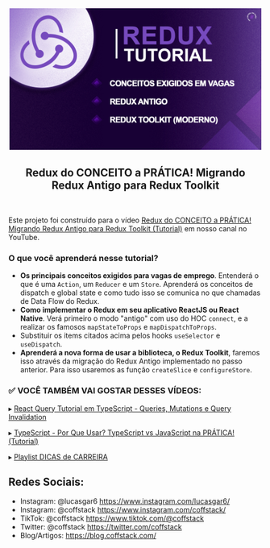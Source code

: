 <div align="center">
<img src="docs/images/cover.jpg"  width="500" alt="Logo" />
<h2>Redux do CONCEITO a PRÁTICA! Migrando Redux Antigo para Redux Toolkit  
</h2>

<br>
</div>

Este projeto foi construído para o vídeo [Redux do CONCEITO a PRÁTICA! Migrando Redux Antigo para Redux Toolkit (Tutorial)](https://youtu.be/HGMd3dbB-lM) em nosso canal no YouTube.

### O que você aprenderá nesse tutorial?

- <b>Os principais conceitos exigidos para vagas de emprego</b>. Entenderá o que é uma `Action`, um `Reducer` e um `Store`. Aprenderá os conceitos de dispatch e global state e como tudo isso se comunica no que chamadas de Data Flow do Redux.
  <br>
- <b>Como implementar o Redux em seu aplicativo ReactJS ou React Native</b>. Verá primeiro o modo "antigo" com uso do HOC `connect`, e a realizar os famosos `mapStateToProps` e `mapDispatchToProps`.
  <br>
- Substituir os items citados acima pelos hooks `useSelector` e `useDispatch`.
  <br>
- <b>Aprenderá a nova forma de usar a biblioteca, o Redux Toolkit</b>, faremos isso através da migração do Redux Antigo implementado no passo anterior. Para isso usaremos as função `createSlice` e `configureStore`.

### ✅ VOCÊ TAMBÉM VAI GOSTAR DESSES VÍDEOS:

▸ [React Query Tutorial em TypeScript - Queries, Mutations e Query Invalidation](https://youtu.be/lg0K1UpZKlI)

▸ [TypeScript - Por Que Usar? TypeScript vs JavaScript na PRÁTICA! (Tutorial)](https://youtu.be/mo7MZFYYzWM)

▸ [Playlist DICAS de CARREIRA](https://youtube.com/playlist?list=PLn1L40VzKSVLsz6FNb3NrmWLyxs0Eljgx)

## Redes Sociais:

- Instagram: @lucasgar6 https://www.instagram.com/lucasgar6/
- Instagram: @coffstack https://www.instagram.com/coffstack/
- TikTok: @coffstack https://www.tiktok.com/@coffstack
- Twitter: @coffstack https://twitter.com/coffstack
- Blog/Artigos: https://blog.coffstack.com/
